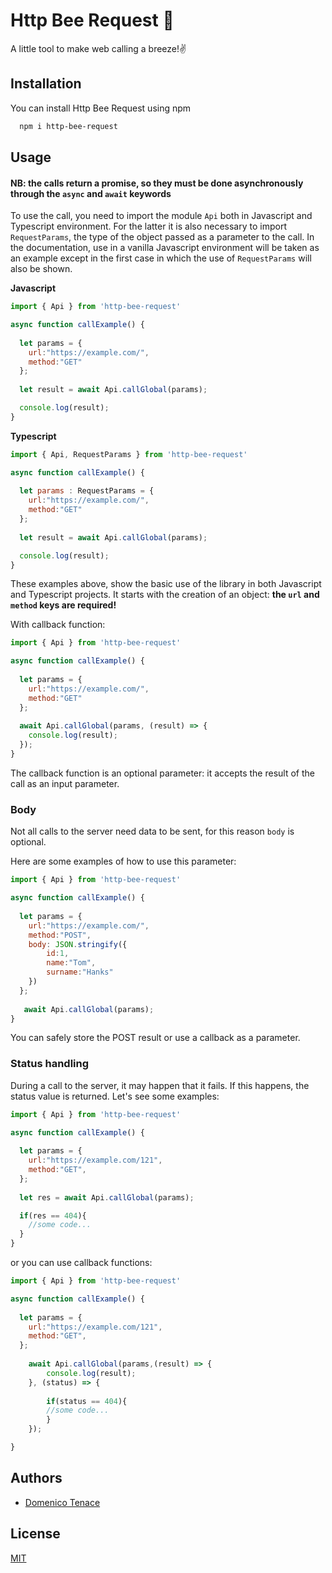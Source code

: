 
# Http Bee Request 🐝

A little tool to make web calling a breeze!✌️


## Installation

You can install Http Bee Request using npm

```bash
  npm i http-bee-request
```
    
## Usage

#### NB: the calls return a promise, so they must be done asynchronously through the ```async``` and ```await``` keywords

To use the call, you need to import the module ```Api``` both in Javascript and Typescript environment.
For the latter it is also necessary to import ```RequestParams```, the type of the object passed as a parameter to the call.
In the documentation, use in a vanilla Javascript environment will be taken as an example  except in the first case in which the use of ```RequestParams``` will also be shown.

**Javascript**
```javascript
import { Api } from 'http-bee-request'

async function callExample() {
  
  let params = {
    url:"https://example.com/",
    method:"GET"
  };
  
  let result = await Api.callGlobal(params);

  console.log(result);
}
```

**Typescript**
```javascript
import { Api, RequestParams } from 'http-bee-request'

async function callExample() {
  
  let params : RequestParams = {
    url:"https://example.com/",
    method:"GET"
  };
  
  let result = await Api.callGlobal(params);

  console.log(result);
}
```
These examples above, show the basic use of the library in both Javascript and Typescript projects.
It starts with the creation of an object: **the `url` and ```method``` keys are required!**


With callback function:
```javascript
import { Api } from 'http-bee-request'

async function callExample() {
  
  let params = {
    url:"https://example.com/",
    method:"GET"
  };
  
  await Api.callGlobal(params, (result) => {
    console.log(result);
  });
}
```


The callback function is an optional parameter: it accepts the result of the call as an input parameter.

### Body

Not all calls to the server need data to be sent, for this reason `body` is optional.

Here are some examples of how to use this parameter:

```javascript
import { Api } from 'http-bee-request'

async function callExample() {
  
  let params = {
    url:"https://example.com/",
    method:"POST",
    body: JSON.stringify({
        id:1,
        name:"Tom",
        surname:"Hanks"
    })
  };
  
   await Api.callGlobal(params);
}
```

You can safely store the POST result or use a callback as a parameter.

### Status handling

During a call to the server, it may happen that it fails.
If this happens, the status value is returned.
Let's see some examples:


```javascript
import { Api } from 'http-bee-request'

async function callExample() {
  
  let params = {
    url:"https://example.com/121",
    method:"GET",
  };
  
  let res = await Api.callGlobal(params);

  if(res == 404){
    //some code...
  }
}
```



or you can use callback functions:


```javascript
import { Api } from 'http-bee-request'

async function callExample() {
  
  let params = {
    url:"https://example.com/121",
    method:"GET",
  };
  
    await Api.callGlobal(params,(result) => {
        console.log(result);
    }, (status) => {
        
        if(status == 404){
        //some code...
        }
    });

}
```

## Authors

- [Domenico Tenace](https://github.com/DomeT99)


## License

[MIT](https://github.com/DomeT99/beerequest/blob/master/LICENSE.md)

